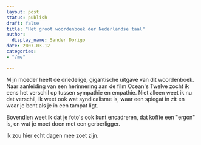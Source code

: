 ```yaml
---
layout: post
status: publish
draft: false
title: "Het groot woordenboek der Nederlandse taal"
author:
  display_name: Sander Dorigo
date: 2007-03-12
categories:
- "/me"

---
```


Mijn moeder heeft de driedelige, gigantische uitgave van dit woordenboek. Naar aanleiding van een herinnering aan de film Ocean's Twelve zocht ik eens het verschil op tussen sympathie en empathie. Niet alleen weet ik nu dat verschil, ik weet ook wat syndicalisme is, waar een spiegat in zit en waar je bent als je in een tampat ligt.

Bovendien weet ik dat je foto's ook kunt encadreren, dat koffie een "ergon" is, en wat je moet doen met een gerberligger.

Ik zou hier echt dagen mee zoet zijn.

